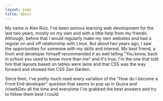 ```yaml
---
layout: page
title: About
---
```


My name is Alex Ruiz. I've been serious learning web development for the last two years, mostly on my own and with a little help from my friends. Although, before that I would regularly make my own websites and had a regular on and off relationship with Linux. But about two years ago, I saw the opportunities for someone with my skills and interest. My best friend, a front end developer himself recommended it as well telling "You know, back in school you used to know more than me" and it's true, I'm the one that told him that layouts based on tables were lame and that CSS was the way forward and showed him CSS Zen Garden.

Since then, I've pretty much read every variation of the "How do I become a Front End developer" question that seems to pop up in Quora and /r/webDev all the time and everytime I've grabbed the best answers and try to follow them best I could.
